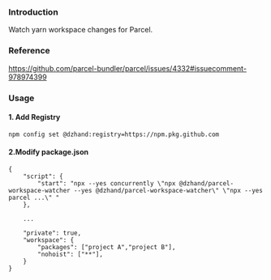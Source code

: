 
### Introduction

Watch yarn workspace changes for Parcel.

### Reference 

https://github.com/parcel-bundler/parcel/issues/4332#issuecomment-978974399


### Usage

#### 1. Add Registry

    npm config set @dzhand:registry=https://npm.pkg.github.com

#### 2.Modify package.json
    {
        "script": {
            "start": "npx --yes concurrently \"npx @dzhand/parcel-workspace-watcher --yes @dzhand/parcel-workspace-watcher\" \"npx --yes parcel ...\" "
        },
        
        ...
        
        "private": true,
        "workspace": {
            "packages": ["project A","project B"],
            "nohoist": ["**"],
        }
    }